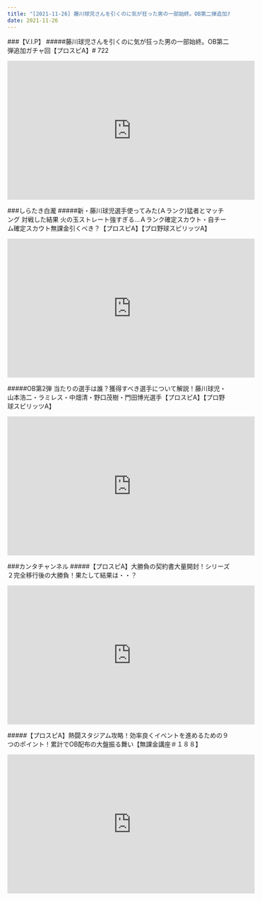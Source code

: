 ```yaml
---
title: "[2021-11-26] 藤川球児さんを引くのに気が狂った男の一部始終。OB第二弾追加ガチャ回【プロスピA】# 722 他"
date: 2021-11-26
---
```

###【V.I.P】
#####藤川球児さんを引くのに気が狂った男の一部始終。OB第二弾追加ガチャ回【プロスピA】# 722
<iframe width="560" height="315" src="https://www.youtube.com/embed/PcHZoP5KGUE" frameborder="0" allow="accelerometer; autoplay; clipboard-write; encrypted-media; gyroscope; picture-in-picture" allowfullscreen></iframe>

###しらたき白瀧
#####新・藤川球児選手使ってみた(Ａランク)猛者とマッチング 対戦した結果 火の玉ストレート強すぎる…Ａランク確定スカウト・自チーム確定スカウト無課金引くべき？【プロスピA】【プロ野球スピリッツA】
<iframe width="560" height="315" src="https://www.youtube.com/embed/X78XebwhWGY" frameborder="0" allow="accelerometer; autoplay; clipboard-write; encrypted-media; gyroscope; picture-in-picture" allowfullscreen></iframe>

#####OB第2弾 当たりの選手は誰？獲得すべき選手について解説！藤川球児・山本浩二・ラミレス・中畑清・野口茂樹・門田博光選手【プロスピA】【プロ野球スピリッツA】
<iframe width="560" height="315" src="https://www.youtube.com/embed/9oHQq9N9vJM" frameborder="0" allow="accelerometer; autoplay; clipboard-write; encrypted-media; gyroscope; picture-in-picture" allowfullscreen></iframe>

###カンタチャンネル
#####【プロスピA】大勝負の契約書大量開封！シリーズ２完全移行後の大勝負！果たして結果は・・？
<iframe width="560" height="315" src="https://www.youtube.com/embed/b-lz-lcqu94" frameborder="0" allow="accelerometer; autoplay; clipboard-write; encrypted-media; gyroscope; picture-in-picture" allowfullscreen></iframe>

#####【プロスピA】熱闘スタジアム攻略！効率良くイベントを進めるための９つのポイント！累計でOB配布の大盤振る舞い【無課金講座＃１８８】
<iframe width="560" height="315" src="https://www.youtube.com/embed/Lmmrl5buhWc" frameborder="0" allow="accelerometer; autoplay; clipboard-write; encrypted-media; gyroscope; picture-in-picture" allowfullscreen></iframe>

